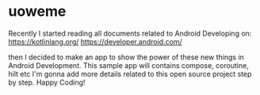 # uoweme
Recently I started reading all documents related to Android Developing on:
https://kotlinlang.org/
https://developer.android.com/

then I decided to make an app to show the power of these new things in Android Development.
This sample app will contains compose, coroutine, hilt etc
I'm gonna add more details related to this open source project step by step.
Happy Coding!
